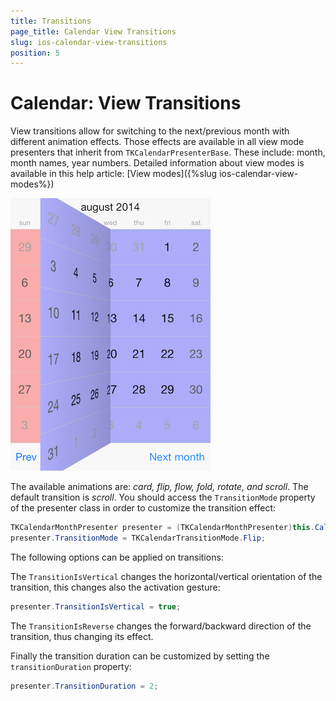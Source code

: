 ```yaml
---
title: Transitions
page_title: Calendar View Transitions
slug: ios-calendar-view-transitions
position: 5
---
```


# Calendar: View Transitions

View transitions allow for switching to the next/previous month with different animation effects. Those effects are available in all view mode presenters that inherit from <code>TKCalendarPresenterBase</code>. These include: month, month names, year numbers. Detailed information about view modes is available in this help article: [View modes]({%slug ios-calendar-view-modes%})

<img src="../images/calendar-view-transitions001.png"/>

The available animations are: *card, flip, flow, fold, rotate, and scroll*. The default transition is *scroll*. You should access the <code>TransitionMode</code> property of the presenter class in order to customize the transition effect:

<snippet id='transitions-monthpresenter'/>

```C#
TKCalendarMonthPresenter presenter = (TKCalendarMonthPresenter)this.CalendarView.Presenter;
presenter.TransitionMode = TKCalendarTransitionMode.Flip;
```

The following options can be applied on transitions:

The <code>TransitionIsVertical</code> changes the horizontal/vertical orientation of the transition, this changes also the activation gesture:

<snippet id='transitions-transitionvertical'/>

```C#
presenter.TransitionIsVertical = true;
```

The <code>TransitionIsReverse</code> changes the forward/backward direction of the transition, thus changing its effect.

Finally the transition duration can be customized by setting the <code>transitionDuration</code> property:

<snippet id='transitions-transitionduration'/>

```C#
presenter.TransitionDuration = 2;
```
